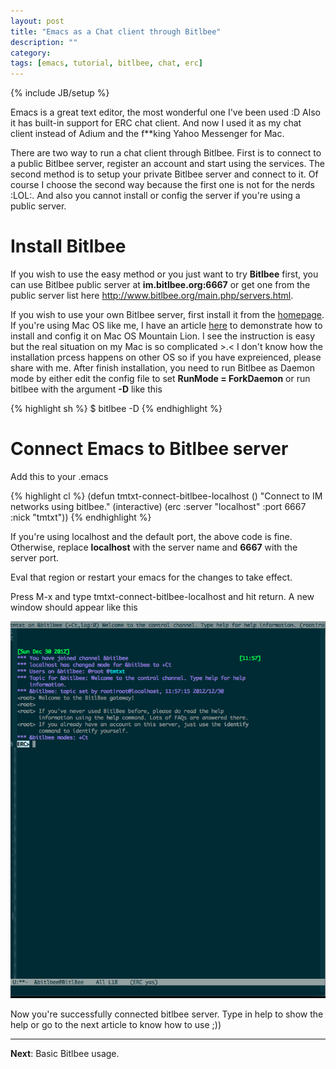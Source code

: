 ```yaml
---
layout: post
title: "Emacs as a Chat client through Bitlbee"
description: ""
category: 
tags: [emacs, tutorial, bitlbee, chat, erc]
---
```

{% include JB/setup %}

Emacs is a great text editor, the most wonderful one I've been used :D Also it
has built-in support for ERC chat client. And now I used it as my chat client
instead of Adium and the <span>f**king</span> Yahoo Messenger for Mac.

There are
two way to run a chat client through Bitlbee. First is to connect to a public
Bitlbee server, register an account and start using the services. The second
method is to setup your private Bitlbee server and connect to it. Of course I
choose the second way because the first one is not for the nerds :LOL:. And also
you cannot install or config the server if you're using a public server.

# Install Bitlbee

If you wish to use the easy method or you just want to try **Bitlbee** first,
you can use Bitlbee public server at **im.bitlbee.org:6667** or get one from the
public server list here <http://www.bitlbee.org/main.php/servers.html>.

If you wish to use your own Bitlbee server, first install it from the
[homepage](http://www.bitlbee.org/main.php/news.r.html). If you're using Mac OS
like me, I have an article
[here](/2012/12/29/install-and-config-bitlbee-on-mac-os-mountain-lion/) to
demonstrate how to install and config it on Mac OS Mountain Lion. I see the
instruction is easy but the real situation on my Mac is so complicated >.< I
don't know how the installation prcess happens on other OS so if you have
expreienced, please share with me. After finish installation, you need to run
Bitlbee as Daemon mode by either edit the config file to set **RunMode =
ForkDaemon** or run bitlbee with the argument **-D** like this

{% highlight sh %}
$ bitlbee -D
{% endhighlight %}

# Connect Emacs to Bitlbee server

Add this to your .emacs

{% highlight cl %}
(defun tmtxt-connect-bitlbee-localhost ()
  "Connect to IM networks using bitlbee."
  (interactive)
  (erc :server "localhost" :port 6667 :nick "tmtxt"))
{% endhighlight %}

If you're using localhost and the default port, the above code is fine.
Otherwise, replace **localhost** with the server name and **6667** with the
server port.

Eval that region or restart your emacs for the changes to take effect. 

Press M-x and type tmtxt-connect-bitlbee-localhost and hit return. A new window
should appear like this

![Bitlbee localhost](/files/2012-12-29-emacs-as-a-chat-client-through-bitlbee/localhost.png)

Now you're successfully connected bitlbee server. Type in help to show the help
or go to the next article to know how to use ;))

-----

**Next**: Basic Bitlbee usage.

